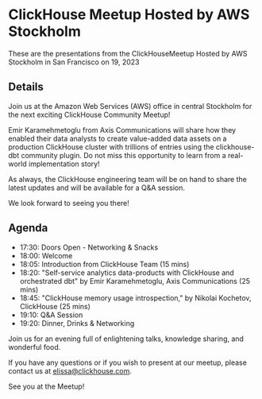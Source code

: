 # ClickHouse Meetup Hosted by AWS Stockholm

These are the presentations from the ClickHouseMeetup Hosted by AWS Stockholm in San Francisco on 19, 2023

## Details

Join us at the Amazon Web Services (AWS) office in central Stockholm for the next exciting ClickHouse Community Meetup!

Emir Karamehmetoglu from Axis Communications will share how they enabled their data analysts to create value-added data assets on a production ClickHouse cluster with trillions of entries using the clickhouse-dbt community plugin. Do not miss this opportunity to learn from a real-world implementation story!

As always, the ClickHouse engineering team will be on hand to share the latest updates and will be available for a Q&A session.

We look forward to seeing you there!

## Agenda
* 17:30: Doors Open - Networking & Snacks
* 18:00: Welcome
* 18:05: Introduction from ClickHouse Team (15 mins)
* 18:20: "Self-service analytics data-products with ClickHouse and orchestrated dbt" by Emir Karamehmetoglu, Axis Communications (25 mins)
* 18:45: "ClickHouse memory usage introspection," by Nikolai Kochetov, ClickHouse (25 mins)
* 19:10: Q&A Session
* 19:20: Dinner, Drinks & Networking

Join us for an evening full of enlightening talks, knowledge sharing, and wonderful food.

If you have any questions or if you wish to present at our meetup, please contact us at elissa@clickhouse.com.

See you at the Meetup!
